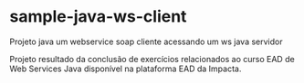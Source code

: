 # sample-java-ws-client
Projeto java um webservice soap cliente acessando um ws java servidor

Projeto resultado da conclusão de exercícios relacionados ao curso EAD de Web Services Java disponível na plataforma EAD da Impacta.

